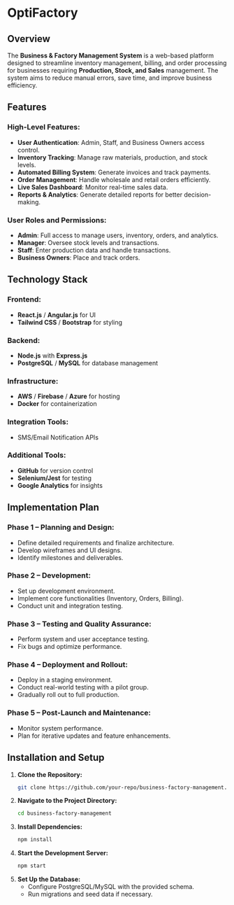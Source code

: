 # OptiFactory

## Overview

The **Business & Factory Management System** is a web-based platform designed to streamline inventory management, billing, and order processing for businesses requiring **Production, Stock, and Sales** management. The system aims to reduce manual errors, save time, and improve business efficiency.

## Features

### High-Level Features:

- **User Authentication**: Admin, Staff, and Business Owners access control.
- **Inventory Tracking**: Manage raw materials, production, and stock levels.
- **Automated Billing System**: Generate invoices and track payments.
- **Order Management**: Handle wholesale and retail orders efficiently.
- **Live Sales Dashboard**: Monitor real-time sales data.
- **Reports & Analytics**: Generate detailed reports for better decision-making.

### User Roles and Permissions:

- **Admin**: Full access to manage users, inventory, orders, and analytics.
- **Manager**: Oversee stock levels and transactions.
- **Staff**: Enter production data and handle transactions.
- **Business Owners**: Place and track orders.

## Technology Stack

### Frontend:

- **React.js** / **Angular.js** for UI
- **Tailwind CSS** / **Bootstrap** for styling

### Backend:

- **Node.js** with **Express.js**
- **PostgreSQL** / **MySQL** for database management

### Infrastructure:

- **AWS** / **Firebase** / **Azure** for hosting
- **Docker** for containerization

### Integration Tools:

- SMS/Email Notification APIs

### Additional Tools:

- **GitHub** for version control
- **Selenium/Jest** for testing
- **Google Analytics** for insights

## Implementation Plan

### Phase 1 – Planning and Design:

- Define detailed requirements and finalize architecture.
- Develop wireframes and UI designs.
- Identify milestones and deliverables.

### Phase 2 – Development:

- Set up development environment.
- Implement core functionalities (Inventory, Orders, Billing).
- Conduct unit and integration testing.

### Phase 3 – Testing and Quality Assurance:

- Perform system and user acceptance testing.
- Fix bugs and optimize performance.

### Phase 4 – Deployment and Rollout:

- Deploy in a staging environment.
- Conduct real-world testing with a pilot group.
- Gradually roll out to full production.

### Phase 5 – Post-Launch and Maintenance:

- Monitor system performance.
- Plan for iterative updates and feature enhancements.

## Installation and Setup

1. **Clone the Repository:**
   ```sh
   git clone https://github.com/your-repo/business-factory-management.git
   ```
2. **Navigate to the Project Directory:**
   ```sh
   cd business-factory-management
   ```
3. **Install Dependencies:**
   ```sh
   npm install
   ```
4. **Start the Development Server:**
   ```sh
   npm start
   ```
5. **Set Up the Database:**
   - Configure PostgreSQL/MySQL with the provided schema.
   - Run migrations and seed data if necessary.

